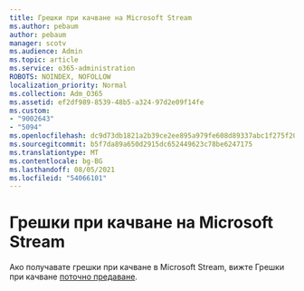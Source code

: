 ```yaml
---
title: Грешки при качване на Microsoft Stream
ms.author: pebaum
author: pebaum
manager: scotv
ms.audience: Admin
ms.topic: article
ms.service: o365-administration
ROBOTS: NOINDEX, NOFOLLOW
localization_priority: Normal
ms.collection: Adm_O365
ms.assetid: ef2df989-8539-48b5-a324-97d2e09f14fe
ms.custom:
- "9002643"
- "5094"
ms.openlocfilehash: dc9d73db1821a2b39ce2ee895a979fe608d89337abc1f275f20db70175411e4c
ms.sourcegitcommit: b5f7da89a650d2915dc652449623c78be6247175
ms.translationtype: MT
ms.contentlocale: bg-BG
ms.lasthandoff: 08/05/2021
ms.locfileid: "54066101"
---
```

# <a name="microsoft-stream-upload-errors"></a>Грешки при качване на Microsoft Stream

Ако получавате грешки при качване в Microsoft Stream, вижте Грешки при качване [поточно предаване](/stream/portal-understanding-upload-errors).
